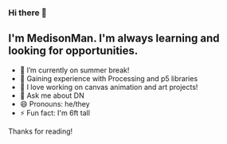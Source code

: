 ### Hi there 👋
## I'm MedisonMan. I'm always learning and looking for opportunities.

<!--
**MedisonMan/MedisonMan** is a ✨ _special_ ✨ repository because its `README.md` (this file) appears on your GitHub profile.

Here are some ideas to get you started:
-->

- 🔭 I’m currently on summer break!
- 🌱 Gaining experience with Processing and p5 libraries
- 👯 I love working on canvas animation and art projects!
- 💬 Ask me about DN
- 😄 Pronouns: he/they
- ⚡ Fun fact: I'm 6ft tall

Thanks for reading!
